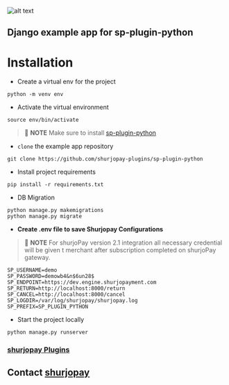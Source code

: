 ![alt text](https://shurjopay.com.bd/dev/images/shurjoPay.png)

## Django example app for sp-plugin-python

# **Installation**
- Create a virtual env for the project
```
python -m venv env
```
- Activate the virtual environment
```
source env/bin/activate
```
> 📝 **NOTE** Make sure to install [sp-plugin-python](https://github.com/shurjopay-plugins)
- `clone` the example app repository

```
git clone https://github.com/shurjopay-plugins/sp-plugin-python
```
- Install project requirements
```
pip install -r requirements.txt
```
- DB Migration
```
python manage.py makemigrations
python manage.py migrate
```


- **Create .env file to save Shurjopay Configurations**

> 📝 **NOTE** For shurjoPay version  2.1 integration all necessary credential will be given t merchant after subscription completed on shurjoPay gateway.

```env
SP_USERNAME=demo
SP_PASSWORD=demowb4&n$6un28$
SP_ENDPOINT=https://dev.engine.shurjopayment.com
SP_RETURN=http://localhost:8000/return
SP_CANCEL=http://localhost:8000/cancel
SP_LOGDIR=/var/log/shurjopay/shurjopay.log
SP_PREFIX=SP_PLUGIN_PYTHON
```

- Start the project locally
```
python manage.py runserver
```


### [shurjopay Plugins ](https://github.com/shurjopay-plugins)

## Contact  [shurjopay](https://shurjopay.com.bd/#contacts)
    